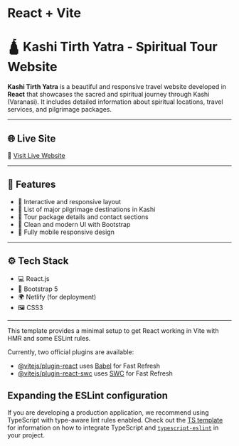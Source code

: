 # React + Vite

# 🛕 Kashi Tirth Yatra - Spiritual Tour Website

**Kashi Tirth Yatra** is a beautiful and responsive travel website developed in **React** that showcases the sacred and spiritual journey through Kashi (Varanasi). It includes detailed information about spiritual locations, travel services, and pilgrimage packages.

---

## 🌐 Live Site

🔗 [Visit Live Website](https://.netlify.app)

---

## 📸 Features

- 🔹 Interactive and responsive layout
- 🔹 List of major pilgrimage destinations in Kashi
- 🔹 Tour package details and contact sections
- 🔹 Clean and modern UI with Bootstrap
- 🔹 Fully mobile responsive design

---

## ⚙️ Tech Stack

- 💻 React.js
- 🎨 Bootstrap 5
- 🌍 Netlify (for deployment)
- 🖼️ CSS3

---

This template provides a minimal setup to get React working in Vite with HMR and some ESLint rules.

Currently, two official plugins are available:

- [@vitejs/plugin-react](https://github.com/vitejs/vite-plugin-react/blob/main/packages/plugin-react) uses [Babel](https://babeljs.io/) for Fast Refresh
- [@vitejs/plugin-react-swc](https://github.com/vitejs/vite-plugin-react/blob/main/packages/plugin-react-swc) uses [SWC](https://swc.rs/) for Fast Refresh

## Expanding the ESLint configuration

If you are developing a production application, we recommend using TypeScript with type-aware lint rules enabled. Check out the [TS template](https://github.com/vitejs/vite/tree/main/packages/create-vite/template-react-ts) for information on how to integrate TypeScript and [`typescript-eslint`](https://typescript-eslint.io) in your project.
